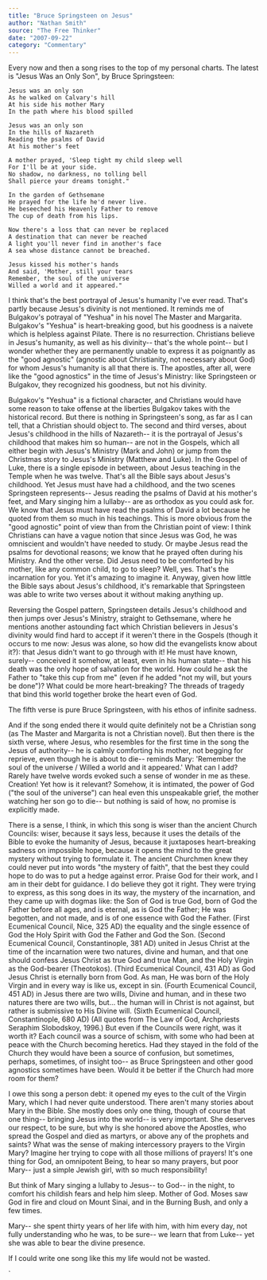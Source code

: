 ```yaml
---
title: "Bruce Springsteen on Jesus"
author: "Nathan Smith"
source: "The Free Thinker"
date: "2007-09-22"
category: "Commentary"
---
```


Every now and then a song rises to the top of my personal charts. The latest is "Jesus Was an Only Son", by Bruce Springsteen:

```
Jesus was an only son
As he walked on Calvary's hill
At his side his mother Mary
In the path where his blood spilled

Jesus was an only son
In the hills of Nazareth
Reading the psalms of David
At his mother's feet

A mother prayed, 'Sleep tight my child sleep well
For I'll be at your side.
No shadow, no darkness, no tolling bell
Shall pierce your dreams tonight."

In the garden of Gethsemane
He prayed for the life he'd never live.
He beseeched his Heavenly Father to remove
The cup of death from his lips.

Now there's a loss that can never be replaced
A destination that can never be reached
A light you'll never find in another's face
A sea whose distance cannot be breached.

Jesus kissed his mother's hands
And said, 'Mother, still your tears
Remember, the soul of the universe
Willed a world and it appeared."
```

I think that's the best portrayal of Jesus's humanity I've ever read. That's partly because Jesus's divinity is not mentioned. It reminds me of Bulgakov's potrayal of "Yeshua" in his novel The Master and Margarita. Bulgakov's "Yeshua" is heart-breaking good, but his goodness is a naivete which is helpless against Pilate. There is no resurrection. Christians believe in Jesus's humanity, as well as his divinity-- that's the whole point-- but I wonder whether they are permanently unable to express it as poignantly as the "good agnostic" (agnostic about Christianity, not necessary about God) for whom Jesus's humanity is all that there is. The apostles, after all, were like the "good agnostics" in the time of Jesus's Ministry: like Springsteen or Bulgakov, they recognized his goodness, but not his divinity.

Bulgakov's "Yeshua" is a fictional character, and Christians would have some reason to take offense at the liberties Bulgakov takes with the historical record. But there is nothing in Springsteen's song, as far as I can tell, that a Christian should object to. The second and third verses, about Jesus's childhood in the hills of Nazareth-- it is the portrayal of Jesus's childhood that makes him so human-- are not in the Gospels, which all either begin with Jesus's Ministry (Mark and John) or jump from the Christmas story to Jesus's Ministry (Matthew and Luke). In the Gospel of Luke, there is a single episode in between, about Jesus teaching in the Temple when he was twelve. That's all the Bible says about Jesus's childhood. Yet Jesus must have had a childhood, and the two scenes Springsteen represents-- Jesus reading the psalms of David at his mother's feet, and Mary singing him a lullaby-- are as orthodox as you could ask for. We know that Jesus must have read the psalms of David a lot because he quoted from them so much in his teachings. This is more obvious from the "good agnostic" point of view than from the Christian point of view: I think Christians can have a vague notion that since Jesus was God, he was omniscient and wouldn't have needed to study. Or maybe Jesus read the psalms for devotional reasons; we know that he prayed often during his Ministry. And the other verse. Did Jesus need to be comforted by his mother, like any common child, to go to sleep? Well, yes. That's the incarnation for you. Yet it's amazing to imagine it. Anyway, given how little the Bible says about Jesus's childhood, it's remarkable that Springsteen was able to write two verses about it without making anything up.

Reversing the Gospel pattern, Springsteen details Jesus's childhood and then jumps over Jesus's Ministry, straight to Gethsemane, where he mentions another astounding fact which Christian believers in Jesus's divinity would find hard to accept if it weren't there in the Gospels (though it occurs to me now: Jesus was alone, so how did the evangelists know about it?): that Jesus didn't want to go through with it! He must have known, surely-- conceived it somehow, at least, even in his human state-- that his death was the only hope of salvation for the world. How could he ask the Father to "take this cup from me" (even if he added "not my will, but yours be done")? What could be more heart-breaking? The threads of tragedy that bind this world together broke the heart even of God.

The fifth verse is pure Bruce Springsteen, with his ethos of infinite sadness.

And if the song ended there it would quite definitely not be a Christian song (as The Master and Margarita is not a Christian novel). But then there is the sixth verse, where Jesus, who resembles for the first time in the song the Jesus of authority-- he is calmly comforting his mother, not begging for reprieve, even though he is about to die-- reminds Mary: 'Remember the soul of the universe / Willed a world and it appeared.' What can I add? Rarely have twelve words evoked such a sense of wonder in me as these. Creation! Yet how is it relevant? Somehow, it is intimated, the power of God ("the soul of the universe") can heal even this unspeakable grief, the mother watching her son go to die-- but nothing is said of how, no promise is explicitly made.

There is a sense, I think, in which this song is wiser than the ancient Church Councils: wiser, because it says less, because it uses the details of the Bible to evoke the humanity of Jesus, because it juxtaposes heart-breaking sadness on impossible hope, because it opens the mind to the great mystery without trying to formulate it. The ancient Churchmen knew they could never put into words "the mystery of faith", that the best they could hope to do was to put a hedge against error. Praise God for their work, and I am in their debt for guidance. I do believe they got it right. They were trying to express, as this song does in its way, the mystery of the incarnation, and they came up with dogmas like: the Son of God is true God, born of God the Father before all ages, and is eternal, as is God the Father; He was begotten, and not made, and is of one essence with God the Father. (First Ecumenical Council, Nice, 325 AD) the equality and the single essence of God the Holy Spirit with God the Father and God the Son. (Second Ecumenical Council, Constantinople, 381 AD) united in Jesus Christ at the time of the incarnation were two natures, divine and human, and that one should confess Jesus Christ as true God and true Man, and the Holy Virgin as the God-bearer (Theotokos). (Third Ecumenical Council, 431 AD) as God Jesus Christ is eternally born from God. As man, He was born of the Holy Virgin and in every way is like us, except in sin. (Fourth Ecumenical Council, 451 AD) in Jesus there are two wills, Divine and human, and in these two natures there are two wills, but... the human will in Christ is not against, but rather is submissive to His Divine will. (Sixth Ecumenical Council, Constantinople, 680 AD) (All quotes from The Law of God, Archpriests Seraphim Slobodskoy, 1996.) But even if the Councils were right, was it worth it? Each council was a source of schism, with some who had been at peace with the Church becoming heretics. Had they stayed in the fold of the Church they would have been a source of confusion, but sometimes, perhaps, sometimes, of insight too-- as Bruce Springsteen and other good agnostics sometimes have been. Would it be better if the Church had more room for them?

I owe this song a person debt: it opened my eyes to the cult of the Virgin Mary, which I had never quite understood. There aren't many stories about Mary in the Bible. She mostly does only one thing, though of course that one thing-- bringing Jesus into the world-- is very important. She deserves our respect, to be sure, but why is she honored above the Apostles, who spread the Gospel and died as martyrs, or above any of the prophets and saints? What was the sense of making intercessory prayers to the Virgin Mary? Imagine her trying to cope with all those millions of prayers! It's one thing for God, an omnipotent Being, to hear so many prayers, but poor Mary-- just a simple Jewish girl, with so much responsibility!

But think of Mary singing a lullaby to Jesus-- to God-- in the night, to comfort his childish fears and help him sleep. Mother of God. Moses saw God in fire and cloud on Mount Sinai, and in the Burning Bush, and only a few times.

Mary-- she spent thirty years of her life with him, with him every day, not fully understanding who he was, to be sure-- we learn that from Luke-- yet she was able to bear the divine presence.

If I could write one song like this my life would not be wasted.

`

```

```